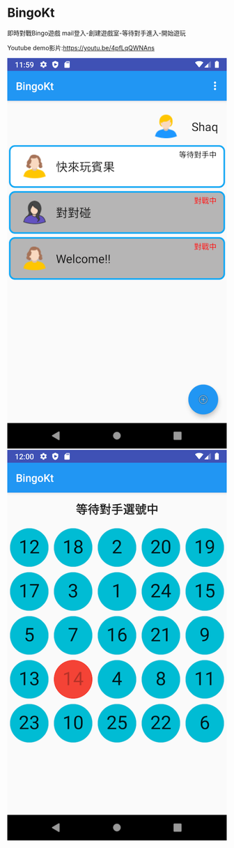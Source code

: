 # BingoKt

即時對戰Bingo遊戲
mail登入-創建遊戲室-等待對手進入-開始遊玩

Youtube demo影片:https://youtu.be/4pfLqQWNAns

![image](https://github.com/HenryYHuang/BingoKt/blob/master/1.png)
![image](https://github.com/HenryYHuang/BingoKt/blob/master/2.png)
